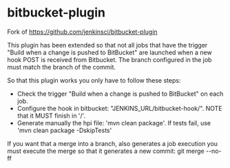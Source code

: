 bitbucket-plugin
================

Fork of https://github.com/jenkinsci/bitbucket-plugin

This plugin has been extended so that not all jobs that have the trigger "Build when a change is pushed to BitBucket" are launched when a new hook POST is received from Bitbucket.
The branch configured in the job must match the branch of the commit.

So that this plugin works you only have to follow these steps:

- Check the trigger "Build when a change is pushed to BitBucket" on each job.
- Configure the hook in bitbucket: "JENKINS_URL/bitbucket-hook/". NOTE that it MUST finish in '/'.
- Generate manually the hpi file: 'mvn clean package'. If tests fail, use 'mvn clean package -DskipTests'

If you want that a merge into a branch, also generates a job execution you must execute the merge so that it generates a new commit: git merge --no-ff <branch>
